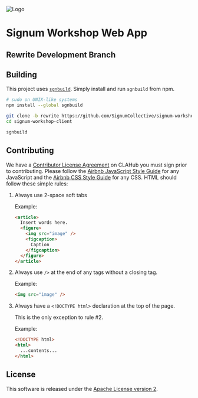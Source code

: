 ![Logo](https://www.signum.io/img/logo.png)

# Signum Workshop Web App

## Rewrite Development Branch

## Building

This project uses [`sgnbuild`](https://www.signum.io/sgnbuild). Simply install and run `sgnbuild` from npm.

```sh
# sudo on UNIX-like systems
npm install --global sgnbuild

git clone -b rewrite https://github.com/SignumCollective/signum-workshop-client
cd signum-workshop-client

sgnbuild
```

## Contributing

We have a [Contributor License Agreement](https://www.clahub.com/agreements/SignumCollective/signum-workshop-client) on CLAHub you must sign prior to contributing. Please follow the [Airbnb JavaScript Style Guide](https://github.com/airbnb/javascript) for any JavaScript and the [Airbnb CSS Style Guide](https://github.com/airbnb/css) for any CSS. HTML should follow these simple rules:

1.  Always use 2-space soft tabs

     Example:

    ```html
    <article>
      Insert words here.
      <figure>
        <img src="image" />
        <figcaption>
          Caption
        </figcaption>
      </figure>
    </article>
    ```

2.  Always use `/>` at the end of any tags without a closing tag.

    Example:

    ```html
    <img src="image" />
    ```

3.  Always have a `<!DOCTYPE html>` declaration at the top of the page.

    This is the only exception to rule #2.

    Example:

    ```html
    <!DOCTYPE html>
    <html>
      ...contents...
    </html>
    ```

## License

This software is released under the [Apache License version 2](LICENSE.md).
